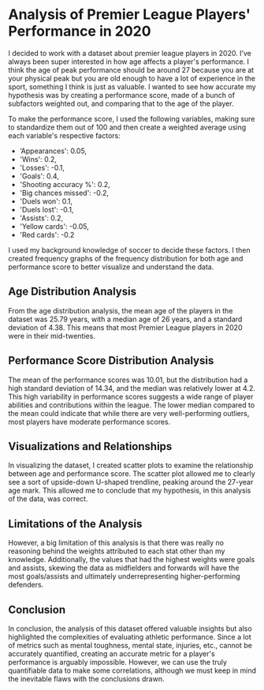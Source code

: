 # Analysis of Premier League Players' Performance in 2020

I decided to work with a dataset about premier league players in 2020. I’ve always been super interested in how age affects a player's performance. I think the age of peak performance should be around 27 because you are at your physical peak but you are old enough to have a lot of experience in the sport, something I think is just as valuable. I wanted to see how accurate my hypothesis was by creating a performance score, made of a bunch of subfactors weighted out, and comparing that to the age of the player.

To make the performance score, I used the following variables, making sure to standardize them out of 100 and then create a weighted average using each variable's respective factors:

- ‘Appearances': 0.05,
- 'Wins': 0.2,
- 'Losses': -0.1,
- 'Goals': 0.4,
- 'Shooting accuracy %': 0.2,
- 'Big chances missed': -0.2,
- 'Duels won': 0.1,
- 'Duels lost': -0.1,
- 'Assists': 0.2,
- 'Yellow cards': -0.05,
- 'Red cards': -0.2

I used my background knowledge of soccer to decide these factors. I then created frequency graphs of the frequency distribution for both age and performance score to better visualize and understand the data.

## Age Distribution Analysis

From the age distribution analysis, the mean age of the players in the dataset was 25.79 years, with a median age of 26 years, and a standard deviation of 4.38. This means that most Premier League players in 2020 were in their mid-twenties.

## Performance Score Distribution Analysis

The mean of the performance scores was 10.01, but the distribution had a high standard deviation of 14.34, and the median was relatively lower at 4.2. This high variability in performance scores suggests a wide range of player abilities and contributions within the league. The lower median compared to the mean could indicate that while there are very well-performing outliers, most players have moderate performance scores.

## Visualizations and Relationships

In visualizing the dataset, I created scatter plots to examine the relationship between age and performance score. The scatter plot allowed me to clearly see a sort of upside-down U-shaped trendline, peaking around the 27-year age mark. This allowed me to conclude that my hypothesis, in this analysis of the data, was correct.

## Limitations of the Analysis

However, a big limitation of this analysis is that there was really no reasoning behind the weights attributed to each stat other than my knowledge. Additionally, the values that had the highest weights were goals and assists, skewing the data as midfielders and forwards will have the most goals/assists and ultimately underrepresenting higher-performing defenders.

## Conclusion

In conclusion, the analysis of this dataset offered valuable insights but also highlighted the complexities of evaluating athletic performance. Since a lot of metrics such as mental toughness, mental state, injuries, etc., cannot be accurately quantified, creating an accurate metric for a player's performance is arguably impossible. However, we can use the truly quantifiable data to make some correlations, although we must keep in mind the inevitable flaws with the conclusions drawn.
